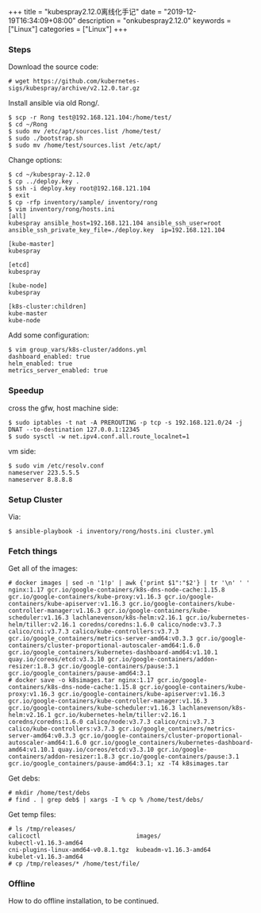 +++
title = "kubespray2.12.0离线化手记"
date = "2019-12-19T16:34:09+08:00"
description = "onkubespray2.12.0"
keywords = ["Linux"]
categories = ["Linux"]
+++
### Steps
Download the source code:    

```
# wget https://github.com/kubernetes-sigs/kubespray/archive/v2.12.0.tar.gz
```
Install ansible via old Rong/.      

```
$ scp -r Rong test@192.168.121.104:/home/test/
$ cd ~/Rong
$ sudo mv /etc/apt/sources.list /home/test/
$ sudo ./bootstrap.sh
$ sudo mv /home/test/sources.list /etc/apt/
```
Change options:    

```
$ cd ~/kubespray-2.12.0
$ cp ../deploy.key .
$ ssh -i deploy.key root@192.168.121.104
$ exit
$ cp -rfp inventory/sample/ inventory/rong
$ vim inventory/rong/hosts.ini
[all]
kubespray ansible_host=192.168.121.104 ansible_ssh_user=root ansible_ssh_private_key_file=./deploy.key  ip=192.168.121.104

[kube-master]
kubespray

[etcd]
kubespray

[kube-node]
kubespray

[k8s-cluster:children]
kube-master
kube-node
```
Add some configuration:    

```
$ vim group_vars/k8s-cluster/addons.yml 
dashboard_enabled: true
helm_enabled: true
metrics_server_enabled: true
```
### Speedup
cross the gfw, host machine side:     

```
$ sudo iptables -t nat -A PREROUTING -p tcp -s 192.168.121.0/24 -j DNAT --to-destination 127.0.0.1:12345
$ sudo sysctl -w net.ipv4.conf.all.route_localnet=1
```
vm side:    

```
$ sudo vim /etc/resolv.conf
nameserver 223.5.5.5
nameserver 8.8.8.8
```

### Setup Cluster
Via:    

```
$ ansible-playbook -i inventory/rong/hosts.ini cluster.yml
```

### Fetch things
Get all of the images:    

```
# docker images | sed -n '1!p' | awk {'print $1":"$2'} | tr '\n' ' '
nginx:1.17 gcr.io/google-containers/k8s-dns-node-cache:1.15.8 gcr.io/google-containers/kube-proxy:v1.16.3 gcr.io/google-containers/kube-apiserver:v1.16.3 gcr.io/google-containers/kube-controller-manager:v1.16.3 gcr.io/google-containers/kube-scheduler:v1.16.3 lachlanevenson/k8s-helm:v2.16.1 gcr.io/kubernetes-helm/tiller:v2.16.1 coredns/coredns:1.6.0 calico/node:v3.7.3 calico/cni:v3.7.3 calico/kube-controllers:v3.7.3 gcr.io/google_containers/metrics-server-amd64:v0.3.3 gcr.io/google-containers/cluster-proportional-autoscaler-amd64:1.6.0 gcr.io/google_containers/kubernetes-dashboard-amd64:v1.10.1 quay.io/coreos/etcd:v3.3.10 gcr.io/google-containers/addon-resizer:1.8.3 gcr.io/google-containers/pause:3.1 gcr.io/google_containers/pause-amd64:3.1
# docker save -o k8simages.tar nginx:1.17 gcr.io/google-containers/k8s-dns-node-cache:1.15.8 gcr.io/google-containers/kube-proxy:v1.16.3 gcr.io/google-containers/kube-apiserver:v1.16.3 gcr.io/google-containers/kube-controller-manager:v1.16.3 gcr.io/google-containers/kube-scheduler:v1.16.3 lachlanevenson/k8s-helm:v2.16.1 gcr.io/kubernetes-helm/tiller:v2.16.1 coredns/coredns:1.6.0 calico/node:v3.7.3 calico/cni:v3.7.3 calico/kube-controllers:v3.7.3 gcr.io/google_containers/metrics-server-amd64:v0.3.3 gcr.io/google-containers/cluster-proportional-autoscaler-amd64:1.6.0 gcr.io/google_containers/kubernetes-dashboard-amd64:v1.10.1 quay.io/coreos/etcd:v3.3.10 gcr.io/google-containers/addon-resizer:1.8.3 gcr.io/google-containers/pause:3.1 gcr.io/google_containers/pause-amd64:3.1; xz -T4 k8simages.tar
```
Get debs:    

```
# mkdir /home/test/debs
# find . | grep deb$ | xargs -I % cp % /home/test/debs/
```
Get temp files:    

```
# ls /tmp/releases/
calicoctl                           images/                             kubectl-v1.16.3-amd64               
cni-plugins-linux-amd64-v0.8.1.tgz  kubeadm-v1.16.3-amd64               kubelet-v1.16.3-amd64     
# cp /tmp/releases/* /home/test/file/
```
### Offline
How to do offline installation, to be continued. 

